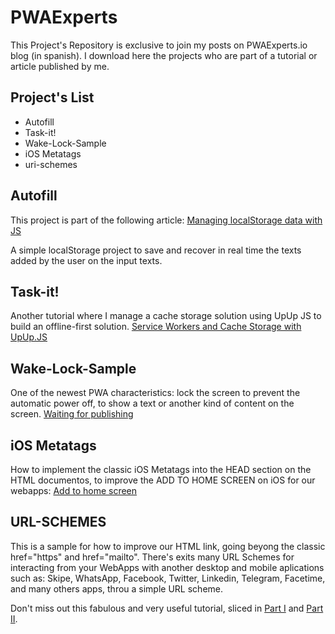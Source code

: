 # PWAExperts
This Project's Repository is exclusive to join my posts on PWAExperts.io blog (in spanish). I download here the projects who are part of a tutorial or article published by me.

## Project's List
* Autofill
* Task-it!
* Wake-Lock-Sample
* iOS Metatags
* uri-schemes

## Autofill
This project is part of the following article: [Managing localStorage data with JS](https://pwaexperts.io/tutoriales/gestiona-javascript-datos-almacenando-localstorage)

A simple localStorage project to save and recover in real time the texts added by the user on the input texts.

## Task-it!
Another tutorial where I manage a cache storage solution using UpUp JS to build an offline-first solution. [Service Workers and Cache Storage with UpUp.JS](https://pwaexperts.io/tutoriales/offline-first-service-workers-cache-storage-upup-js)

## Wake-Lock-Sample
One of the newest PWA characteristics: lock the screen to prevent the automatic power off, to show a text or another kind of content on the screen. [Waiting for publishing](https://www.pwaexperts.io/)

## iOS Metatags
How to implement the classic iOS Metatags into the HEAD section on the HTML documentos, to improve the ADD TO HOME SCREEN on iOS for our webapps: [Add to home screen](https://pwaexperts.io/tutoriales/agregar-pwa-escritorio-ios)

## URL-SCHEMES
This is a sample for how to improve our HTML link, going beyong the classic href="https" and href="mailto". There's exits many URL Schemes for interacting from your WebApps with another desktop and mobile aplications such as: Skipe, WhatsApp, Facebook, Twitter, Linkedin, Telegram, Facetime, and many others apps, throu a simple URL scheme.

Don't miss out this fabulous and very useful tutorial, sliced in [Part I](https://www.pwaexperts.io/tutoriales/interactividad-hipervinculos-uri-schemes-pwa-1) and [Part II](https://www.pwaexperts.io/tutoriales/interactividad-hipervinculos-uri-schemes-pwa-2).
